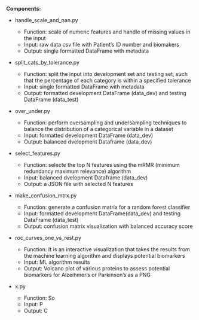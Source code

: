 **Components:**

+ handle_scale_and_nan.py
	+ Function: scale of numeric features and handle of missing values in the input
	+ Input: raw data csv file with Patient’s ID number and biomakers
	+ Output: single formatted DataFrame with metadata

+ split_cats_by_tolerance.py
 	+ Function: split the input into development set and testing set, such that the percentage of each category is within a specified tolerance	
 	+ Input: single formatted DataFrame with metadata
	+ Output: formatted development DataFrame (data_dev) and testing DataFrame (data_test)

+ over_under.py
	+ Function: perform oversampling and undersampling techniques to balance the distribution of a categorical variable in a dataset 
	+ Input: formatted development DataFrame (data_dev)
	+ Output: balanced dvelopment Dataframe (data_dev)

+ select_features.py
	+ Function: selecte the top N features using the mRMR (minimum redundancy maximum relevance) algorithm
	+ Input: balanced dvelopment Dataframe (data_dev) 
	+ Output: a JSON file with selected N features

+ make_confusion_mtrx.py
	+ Function: generate a confusion matrix for a random forest classifier
	+ Input: formatted development DataFrame(data_dev) and testing DataFrame (data_test)
	+ Output: confusion matrix visualization with balanced accuracy score

+ roc_curves_one_vs_rest.py
	+ Function: It is an interactive visualization that takes the results from the machine learning algorithm and displays potential biomarkers
	+ Input: ML algorithm results
	+ Output: Volcano plot of various proteins to assess potential biomarkers for Alzeihmer’s or Parkinson’s as a PNG

+ x.py
	+ Function: So
	+ Input: P
	+ Output: C


